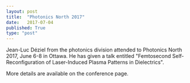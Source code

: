 ```yaml
---
layout: post
title:  "Photonics North 2017"
date:   2017-07-04
published: True
type: "post"
---
```


Jean-Luc Déziel from the photonics division attended to Photonics North 2017,
June 6-8 in Ottawa. He has given a talk entitled "Femtosecond Self-
Reconfiguration of Laser-Induced Plasma Patterns in Dielectrics". 

 More details are available on the conference page.


